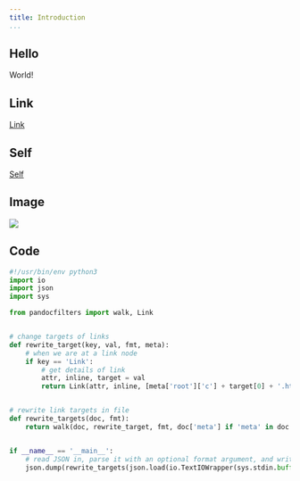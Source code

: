 ```yaml
---
title: Introduction
...
```


## Hello
World!

## Link
[Link](intro/introduction)

## Self
[Self](intro/introduction#self)

## Image
![](https://fooster.io/res/img/clippy.svg)

## Code
```python
#!/usr/bin/env python3
import io
import json
import sys

from pandocfilters import walk, Link


# change targets of links
def rewrite_target(key, val, fmt, meta):
    # when we are at a link node
    if key == 'Link':
        # get details of link
        attr, inline, target = val
        return Link(attr, inline, [meta['root']['c'] + target[0] + '.html', target[1]])


# rewrite link targets in file
def rewrite_targets(doc, fmt):
    return walk(doc, rewrite_target, fmt, doc['meta'] if 'meta' in doc else {})


if __name__ == '__main__':
    # read JSON in, parse it with an optional format argument, and write JSON out
    json.dump(rewrite_targets(json.load(io.TextIOWrapper(sys.stdin.buffer, encoding='utf-8')), sys.argv[1] if len(sys.argv) > 1 else ''), io.TextIOWrapper(sys.stdout.buffer, encoding='utf-8'))
```
